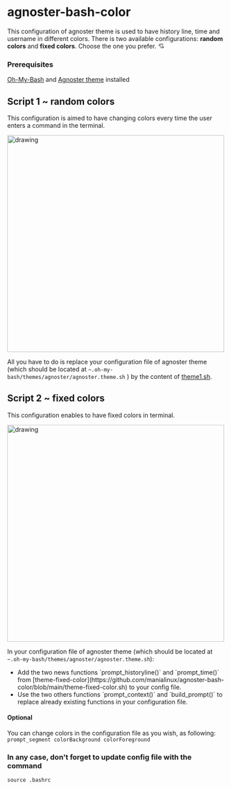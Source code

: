 # agnoster-bash-color
This configuration of agnoster theme is used to have history line, time and username in different colors. There is two available configurations: **random colors** and **fixed colors**. Choose the one you prefer. :cupid:

### Prerequisites

[Oh-My-Bash](https://ohmybash.nntoan.com/) and [Agnoster theme](https://github.com/ohmybash/oh-my-bash/wiki/Themes) installed


## Script 1 ~ random colors

This configuration is aimed to have changing colors every time the user enters a command in the terminal.

<img src="https://github.com/manialinux/agnoster-bash-color/blob/main/agnoster-bash-random-color.png" alt="drawing" width="500"/>

All you have to do is replace your configuration file of agnoster theme (which should be located at `~.oh-my-bash/themes/agnoster/agnoster.theme.sh` ) by the content of [theme1.sh](https://github.com/manialinux/agnoster-bash-color/blob/main/theme-random-color.sh).


## Script 2 ~ fixed colors 

This configuration enables to have fixed colors in terminal.

<img src="https://github.com/manialinux/agnoster-bash-color/blob/main/agnoster-bash-fixed-color.png" alt="drawing" width="500"/>

In your configuration file of agnoster theme (which should be located at `~.oh-my-bash/themes/agnoster/agnoster.theme.sh`):

<ul>
  <li>Add the two news functions `prompt_historyline()` and `prompt_time()` from [theme-fixed-color](https://github.com/manialinux/agnoster-bash-color/blob/main/theme-fixed-color.sh) to your config file.</li>
  <li>Use the two others functions `prompt_context()` and `build_prompt()` to replace already existing functions in your configuration file.</li>
</ul>


#### Optional

You can change colors in the configuration file as you wish, as following: `prompt_segment colorBackground colorForeground`

### In any case, don't forget to update config file with the command 
`source .bashrc`
